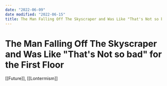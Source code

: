 ```yaml
---
date: "2022-06-09"
date modified: "2022-06-15"
title: The Man Falling Off The Skyscraper and Was Like "That's Not so bad" for the First Floor
---
```


# The Man Falling Off The Skyscraper and Was Like "That's Not so bad" for the First Floor
[[Future]],  [[Lontermism]]
